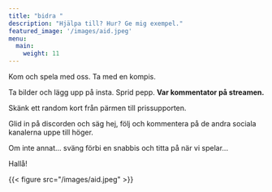 ```yaml
---
title: "bidra "
description: "Hjälpa till? Hur? Ge mig exempel."
featured_image: '/images/aid.jpeg'
menu:
  main:
    weight: 11
---
```




Kom och spela med oss. Ta med en kompis. 

Ta bilder och lägg upp på insta. Sprid pepp. **Var kommentator på streamen.**  

Skänk ett random kort från pärmen till prissupporten.

Glid in på discorden och säg hej, följ och kommentera på de andra sociala kanalerna uppe till höger.

Om inte annat... sväng förbi en snabbis och titta på när vi spelar...

Hallå!

{{< figure src="/images/aid.jpeg" >}}

